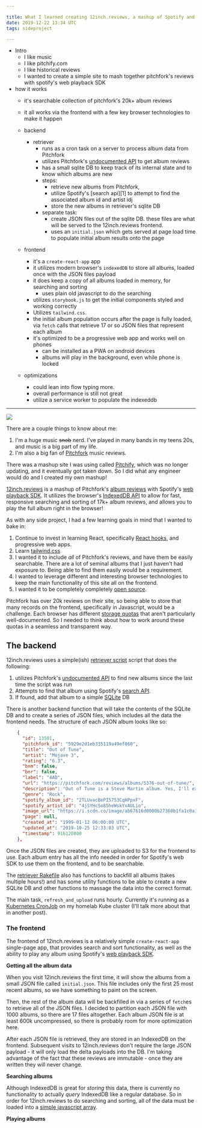 ```yaml
---

title: What I learned creating 12inch.reviews, a mashup of Spotify and Pitchfork
date: 2019-12-22 13:34 UTC
tags: sideproject

---
```


* Intro
  * I like music
  * I like pitchify.com
  * I like historical reviews
  * I wanted to create a simple site to mash together pitchfork's reviews with spotify's web playback SDK
* how it works
  * it's searchable collection of pitchfork's 20k+ album reviews
  * it all works via the frontend with a few key browser technologies to make it happen
  * backend
    * retriever
      * runs as a cron task on a server to process album data from Pitchfork
      * utilizes Pitchfork's [undocumented API][pitchfork_api] to get album reviews
      * has a small sqlite DB to keep track of its internal state and to know which albums are new
      * steps:
        * retrieve new albums from Pitchfork,
        * utilize Spotify's [search api][1] to attempt to find the associated album id and artist idj
        * store the new albums in retriever's sqlite DB
      * separate task:
        * create JSON files out of the sqlite DB.  these files are what will be served to the 12inch.reviews frontend.
        * uses an `initial.json` which gets served at page load time to populate initial album results onto the page

  * frontend
    * it's a `create-react-app` app
    * it utilizes modern browser's `indexedDB` to store all albums, loaded once with the JSON files payload
    * it does keep a copy of all albums loaded in memory, for searching and sorting
      * uses plain old javascript to do the searching
    * utilizes `storybook.js` to get the initial components styled and working correctly
    * Utilizes `tailwind.css`.
    * the initial album population occurs after the page is fully loaded, via `fetch` calls that retrieve 17 or so JSON files that represent each album
    * it's optimized to be a progressive web app and works well on phones
      * can be installed as a PWA on android devices
      * albums will play in the background, even while phone is locked

  * optimizations
    * could lean into flow typing more.
    * overall performance is still not great
    * utilize a service worker to populate the indexeddb

---

![](12inch.reviews.png)

There are a couple things to know about me:

1. I'm a huge music <strike>snob</strike> nerd.  I've played in many bands in my teens 20s, and music is a big part of my life.
2. I'm also a big fan of [Pitchfork][pitchfork] music reviews.

There was a mashup site I was using called [Pitchify][pitchify], which was no longer updating, and it eventually got taken down.  So I did what any engineer would do and I created my own mashup!

[12inch.reviews](https://12inch.reviews) is a mashup of Pitchfork's [album reviews][reviews] with Spotify's [web playback SDK][sdk].  It utilizes the browser's [IndexedDB API][indexeddb] to allow for fast, responsive searching and sorting of 17k+ album reviews, and allows you to play the full album right in the browser!

As with any side project, I had a few learning goals in mind that I wanted to bake in:

1. Continue to invest in learning React, specifically [React hooks][hooks], and progressive web apps.
2. Learn [tailwind.css][tailwind]
3. I wanted it to include *all* of Pitchfork's reviews, and have them be easily searchable.  There are a lot of seminal albums that I just haven't had exposure to.  Being able to find them easily would be a requirement.
4. I wanted to leverage different and interesting browser technologies to keep the main functionality of this site all on the frontend.
5. I wanted it to be completely completely [open source](https://github.com/gammons/12inch.reviews).

Pitchfork has over 20k reviews on their site, so being able to store that many records on the frontend, specifically in Javascript, would be a challenge.  Each browser has different [storage quotas](https://developers.google.com/web/tools/workbox/guides/storage-quota) that aren't particularly well-documented.  So I needed to think about how to work around these quotas in a seamless and transparent way.


## The backend

12inch.reviews uses a simple(ish) [retriever script][retriever] script that does the following:

1. utilizes Pitchfork's [undocumented API][pitchfork_api] to find new albums since the last time the script was run
2. Attempts to find that album using Spotify's [search API][spotify_search].
3. If found, add that album to a simple [SQLite](https://www.sqlite.org/index.html) DB

There is another backend function that will take the contents of the SQLite DB and to create a series of JSON files, which includes all the data the frontend needs.  The structure of each JSON album looks like so:

```json
    {
      "id": 13501,
      "pitchfork_id": "5929e2d1eb335119a49ef060",
      "title": "Out of Tune",
      "artist": "Mojave 3",
      "rating": "6.3",
      "bnm": false,
      "bnr": false,
      "label": "4AD",
      "url": "https://pitchfork.com/reviews/albums/5376-out-of-tune/",
      "description": "Out of Tune is a Steve Martin album. Yes, I'll explain: Once upon a time, there was ...",
      "genre": "Rock",
      "spotify_album_id": "2TLUvacBePI5753CqHPpxF",
      "spotify_artist_id": "4jSYHcSo85heWskYvAULio",
      "image_url": "https://i.scdn.co/image/ab67616d0000b27360b1fa1c0a15bcb97f9544a2",
      "page": null,
      "created_at": "1999-01-12 06:00:00 UTC",
      "updated_at": "2019-10-25 12:33:03 UTC",
      "timestamp": 916120800
    },
```

Once the JSON files are created, they are uploaded to S3 for the frontend to use.  Each album entry has all the info needed in order for Spotify's web SDK to use them on the frontend, and to be searchable.

The [retriever Rakefile][retriever_rakefile] also has functions to backfill all albums (takes multiple hours!) and has some utility functions to be able to create a new SQLite DB and other functions to massage the data into the correct format.

The main task, `refresh_and_upload` runs hourly.  Currently it's running as a [Kubernetes CronJob][cronjob] on my homelab Kube cluster (I'll talk more about that in another post).

### The frontend

The frontend of 12inch.reviews is a relatively simple `create-react-app` single-page app, that provides search and sort functionality, as well as the ability to play any album using Spotify's [web playback SDK][sdk].


**Getting all the album data**

When you visit 12inch.reviews the first time, it will show the albums from a small JSON file called `initial.json`.  This file includes only the first 25 most recent albums, so we have something to paint on the screen.

Then, the rest of the album data will be backfilled in via a series of `fetch`es to retrieve all of the JSON files.  I decided to partition each JSON file with 1000 albums, so there are 17 files altogether.  Each album JSON file is at least 600k uncompressed, so there is probably room for more optimization here.

After each JSON file is retrieved, they are stored in an IndexedDB on the frontend.  Subsequent visits to 12inch.reviews don't require the large JSON payload  - it will only load the delta payloads into the DB.  I'm taking advantage of the fact that these reviews are immutable - once they are written they will never change.

**Searching albums**

Although IndexedDB is great for *storing* this data, there is currently no functionality to actually *query* IndexedDB like a regular database.  So in order for 12inch.reviews to do searching and sorting, all of the data must be loaded into a [simple javascript array][albumstore].

**Playing albums**









[spotify_search]: https://developer.spotify.com/documentation/web-api/reference/search/search/
[pitchfork_api]: https://pitchfork.com/api/v2/search/?types=reviews
[pf]: https://pitchfork.com
[pitchfork]: https://pitchfork.com/
[pitchify]: http://pitchify.com
[tailwind]: https://tailwindcss.com/
[hooks]: https://reactjs.org/docs/hooks-intro.html
[sdk]: https://developer.spotify.com/documentation/web-playback-sdk/quick-start/
[reviews]: https://pitchfork.com/reviews/albums/
[indexeddb]: https://developer.mozilla.org/en-US/docs/Web/API/IndexedDB_API
[retriever]: https://github.com/gammons/12inch.reviews/blob/master/retriever/retrieve.rb
[retriever_rakefile]: https://github.com/gammons/12inch.reviews/blob/master/retriever/Rakefile
[cronjob]: https://kubernetes.io/docs/concepts/workloads/controllers/cron-jobs/
[albumstore]: https://github.com/gammons/12inch.reviews/blob/master/src/app.js#L53
